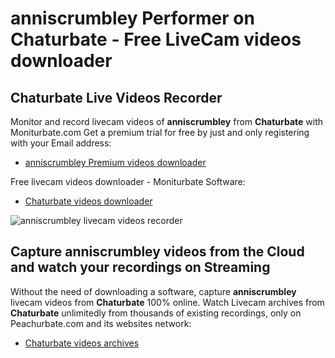 # anniscrumbley Performer on Chaturbate - Free LiveCam videos downloader

## Chaturbate Live Videos Recorder

Monitor and record livecam videos of **anniscrumbley** from **Chaturbate** with Moniturbate.com
Get a premium trial for free by just and only registering with your Email address:
* [anniscrumbley Premium videos downloader](https://moniturbate.com/request-demo-licence-key.html)

Free livecam videos downloader - Moniturbate Software:
* [Chaturbate videos downloader](https://moniturbate.com/moniturbate-download-software.html)

![anniscrumbley livecam videos recorder](https://peachurnet.com/templates/moniturbate-software.png)


## Capture anniscrumbley videos from the Cloud and watch your recordings on Streaming

Without the need of downloading a software, capture **anniscrumbley** livecam videos from **Chaturbate** 100% online.
Watch Livecam archives from **Chaturbate** unlimitedly from thousands of existing recordings, only on Peachurbate.com and its websites network:
* [Chaturbate videos archives](https://peachurnet.com/)